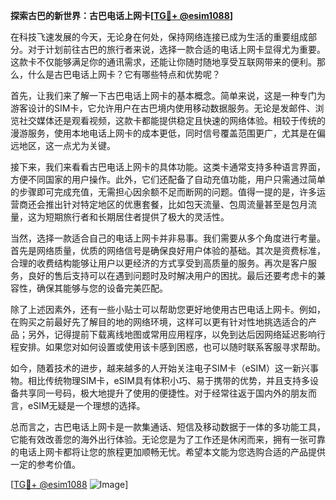 **探索古巴的新世界：古巴电话上网卡[[TG💪+ @esim1088](https://t.me/s/esim1088)]**

在科技飞速发展的今天，无论身在何处，保持网络连接已成为生活的重要组成部分。对于计划前往古巴的旅行者来说，选择一款合适的电话上网卡显得尤为重要。这款卡不仅能够满足你的通讯需求，还能让你随时随地享受互联网带来的便利。那么，什么是古巴电话上网卡？它有哪些特点和优势呢？

首先，让我们来了解一下古巴电话上网卡的基本概念。简单来说，这是一种专门为游客设计的SIM卡，它允许用户在古巴境内使用移动数据服务。无论是发邮件、浏览社交媒体还是观看视频，这款卡都能提供稳定且快速的网络体验。相较于传统的漫游服务，使用本地电话上网卡的成本更低，同时信号覆盖范围更广，尤其是在偏远地区，这一点尤为关键。

接下来，我们来看看古巴电话上网卡的具体功能。这类卡通常支持多种语言界面，方便不同国家的用户操作。此外，它们还配备了自动充值功能，用户只需通过简单的步骤即可完成充值，无需担心因余额不足而断网的问题。值得一提的是，许多运营商还会推出针对特定地区的优惠套餐，比如包天流量、包周流量甚至是包月流量，这为短期旅行者和长期居住者提供了极大的灵活性。

当然，选择一款适合自己的电话上网卡并非易事。我们需要从多个角度进行考量。首先是网络质量，优质的网络信号是确保良好用户体验的基础。其次是资费标准，合理的收费结构能够让用户以更经济的方式享受到高质量的服务。再次是客户服务，良好的售后支持可以在遇到问题时及时解决用户的困扰。最后还要考虑卡的兼容性，确保其能够与您的设备完美匹配。

除了上述因素外，还有一些小贴士可以帮助您更好地使用古巴电话上网卡。例如，在购买之前最好先了解目的地的网络环境，这样可以更有针对性地挑选适合的产品；另外，记得提前下载离线地图或常用应用程序，以免到达后因网络延迟影响行程安排。如果您对如何设置或使用该卡感到困惑，也可以随时联系客服寻求帮助。

如今，随着技术的进步，越来越多的人开始关注电子SIM卡（eSIM）这一新兴事物。相比传统物理SIM卡，eSIM具有体积小巧、易于携带的优势，并且支持多设备共享同一号码，极大地提升了使用的便捷性。对于经常往返于国内外的朋友而言，eSIM无疑是一个理想的选择。

总而言之，古巴电话上网卡是一款集通话、短信及移动数据于一体的多功能工具，它能有效改善您的海外出行体验。无论您是为了工作还是休闲而来，拥有一张可靠的电话上网卡都将让您的旅程更加顺畅无忧。希望本文能为您选购合适的产品提供一定的参考价值。

[[TG💪+ @esim1088](https://t.me/s/esim1088) ![Image](https://i.postimg.cc/4NQfJmqS/Snipaste-2025-05-13-00-14-12.png)]